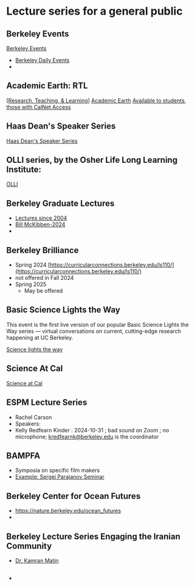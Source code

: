 # Lecture series for a general public

## Berkeley Events
[Berkeley Events](https://events.berkeley.edu/?view=facilities)
- [Berkeley Daily Events](https://events.berkeley.edu/events/)
- 
## Academic Earth: RTL 
[[Research, Teaching, & Learning](https://rtl.berkeley.edu/ "Home")]
[Academic Earth](https://academicearth.org/universities/berkeley/)
[Available to students, those with CalNet Access](https://rtl.berkeley.edu/webcast-and-legacy-course-capture#c,d,Public_Health)

## Haas Dean's Speaker Series
 
 [Haas Dean's Speaker Series](https://haas.berkeley.edu/about/speaker-series/deans-speaker-series/)

## OLLI series, by the Osher Life Long Learning Institute:

[OLLI](https://olli.berkeley.edu/speaker-series-town-halls)

## Berkeley Graduate Lectures
- [Lectures since 2004](https://gradlectures.berkeley.edu/lecture/)
- [Bill McKibben-2024](https://gradlectures.berkeley.edu/lecture/the-deadly-trade-in-oil-and-gas/)
- 

## Berkeley Brilliance
- Spring 2024
[https://curricularconnections.berkeley.edu/ls110/](https://curricularconnections.berkeley.edu/ls110/)
- not offered in Fall 2024
- Spring 2025
	- May be offered


## Basic Science Lights the Way

This event is the first live version of our popular Basic Science Lights the Way series — virtual conversations on current, cutting-edge research happening at UC Berkeley.

[Science lights the way](https://www.youtube.com/watch?v=b8JTOlxJ_DE)

## Science At Cal
[Science at Cal](https://scienceatcal.berkeley.edu/lectureseries/)

## ESPM Lecture Series
- Rachel Carson
- Speakers: 
- Kelly Redfearn Kinder  : 2024-10-31 ; bad sound on Zoom ; no microphone;
[kredfearnk@berkeley.edu](mailto:kredfearnk@berkeley.edu) is the coordinator

## BAMPFA
- Symposia on specific film makers
- [Example: Sergei Parajanov Seminar](https://events.berkeley.edu/events/event/271501-sergei-parajanov-symposium)
## Berkeley Center for Ocean Futures
- https://nature.berkeley.edu/ocean_futures
- 
## Berkeley Lecture Series Engaging the Iranian Community
- [Dr. Kamran Matin](https://www.youtube.com/user/BLectureSeries)

## 
- 